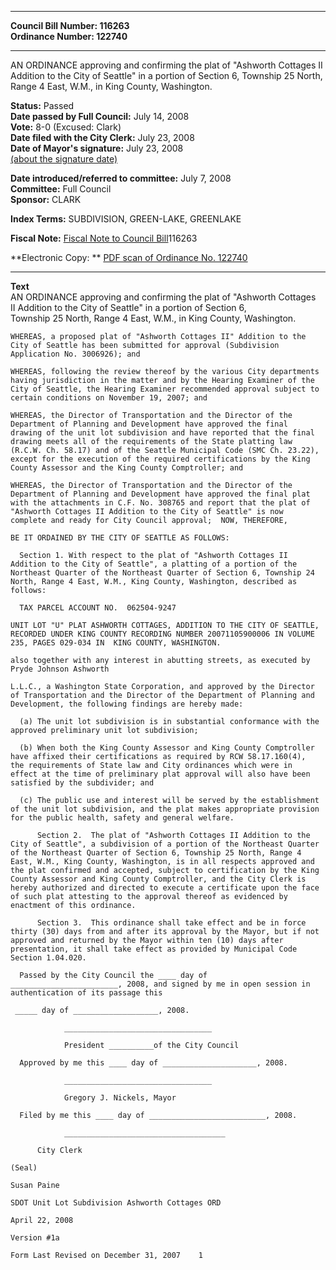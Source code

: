 * * * * *  
  
**Council Bill Number: [](#h0)[](#h2)116263**   
**Ordinance Number: 122740**  
  
* * * * *  
  
AN ORDINANCE approving and confirming the plat of "Ashworth Cottages II Addition to the City of Seattle" in a portion of Section 6, Township 25 North, Range 4 East, W.M., in King County, Washington.  
  
**Status:** Passed   
**Date passed by Full Council:** July 14, 2008   
**Vote:** 8-0 (Excused: Clark)   
**Date filed with the City Clerk:** July 23, 2008   
**Date of Mayor's signature:** July 23, 2008   
[(about the signature date)](/~public/approvaldate.htm)   
  
  
**Date introduced/referred to committee:** July 7, 2008   
**Committee:** Full Council   
**Sponsor:** CLARK   
  
**Index Terms:** SUBDIVISION, GREEN-LAKE, GREENLAKE  
  
**Fiscal Note:** [Fiscal Note to Council Bill](http://clerk.seattle.gov/~public/fnote/116263.htm)[](#h1)[](#h3)116263  
  
**Electronic Copy: ** [PDF scan of Ordinance No. 122740](/~archives/Ordinances/Ord_122740.pdf)  
  
* * * * *  
  
**Text**  
    AN ORDINANCE approving and confirming the plat of "Ashworth Cottages  
    II Addition to the City of Seattle" in a portion of Section 6,  
    Township 25 North, Range 4 East, W.M., in King County, Washington.  
  
    WHEREAS, a proposed plat of "Ashworth Cottages II" Addition to the  
    City of Seattle has been submitted for approval (Subdivision  
    Application No. 3006926); and  
  
    WHEREAS, following the review thereof by the various City departments  
    having jurisdiction in the matter and by the Hearing Examiner of the  
    City of Seattle, the Hearing Examiner recommended approval subject to  
    certain conditions on November 19, 2007; and  
  
    WHEREAS, the Director of Transportation and the Director of the  
    Department of Planning and Development have approved the final  
    drawing of the unit lot subdivision and have reported that the final  
    drawing meets all of the requirements of the State platting law  
    (R.C.W. Ch. 58.17) and of the Seattle Municipal Code (SMC Ch. 23.22),  
    except for the execution of the required certifications by the King  
    County Assessor and the King County Comptroller; and  
  
    WHEREAS, the Director of Transportation and the Director of the  
    Department of Planning and Development have approved the final plat  
    with the attachments in C.F. No. 308765 and report that the plat of  
    "Ashworth Cottages II Addition to the City of Seattle" is now  
    complete and ready for City Council approval;  NOW, THEREFORE,  
  
    BE IT ORDAINED BY THE CITY OF SEATTLE AS FOLLOWS:  
  
      Section 1. With respect to the plat of "Ashworth Cottages II  
    Addition to the City of Seattle", a platting of a portion of the  
    Northeast Quarter of the Northeast Quarter of Section 6, Township 24  
    North, Range 4 East, W.M., King County, Washington, described as  
    follows:  
  
      TAX PARCEL ACCOUNT NO.  062504-9247  
  
    UNIT LOT "U" PLAT ASHWORTH COTTAGES, ADDITION TO THE CITY OF SEATTLE,  
    RECORDED UNDER KING COUNTY RECORDING NUMBER 20071105900006 IN VOLUME  
    235, PAGES 029-034 IN  KING COUNTY, WASHINGTON.  
  
    also together with any interest in abutting streets, as executed by  
    Pryde Johnson Ashworth  
  
    L.L.C., a Washington State Corporation, and approved by the Director  
    of Transportation and the Director of the Department of Planning and  
    Development, the following findings are hereby made:  
  
      (a) The unit lot subdivision is in substantial conformance with the  
    approved preliminary unit lot subdivision;  
  
      (b) When both the King County Assessor and King County Comptroller  
    have affixed their certifications as required by RCW 58.17.160(4),  
    the requirements of State law and City ordinances which were in  
    effect at the time of preliminary plat approval will also have been  
    satisfied by the subdivider; and  
  
      (c) The public use and interest will be served by the establishment  
    of the unit lot subdivision, and the plat makes appropriate provision  
    for the public health, safety and general welfare.  
  
          Section 2.  The plat of "Ashworth Cottages II Addition to the  
    City of Seattle", a subdivision of a portion of the Northeast Quarter  
    of the Northeast Quarter of Section 6, Township 25 North, Range 4  
    East, W.M., King County, Washington, is in all respects approved and  
    the plat confirmed and accepted, subject to certification by the King  
    County Assessor and King County Comptroller, and the City Clerk is  
    hereby authorized and directed to execute a certificate upon the face  
    of such plat attesting to the approval thereof as evidenced by  
    enactment of this ordinance.  
  
          Section 3.  This ordinance shall take effect and be in force  
    thirty (30) days from and after its approval by the Mayor, but if not  
    approved and returned by the Mayor within ten (10) days after  
    presentation, it shall take effect as provided by Municipal Code  
    Section 1.04.020.  
  
      Passed by the City Council the ____ day of  
    ________________________, 2008, and signed by me in open session in  
    authentication of its passage this  
  
     _____ day of ___________________, 2008.  
  
                _________________________________  
  
                President __________of the City Council  
  
      Approved by me this ____ day of _____________________, 2008.  
  
                _________________________________  
  
                Gregory J. Nickels, Mayor  
  
      Filed by me this ____ day of __________________________, 2008.  
  
                ____________________________________  
  
          City Clerk  
  
    (Seal)  
  
    Susan Paine  
  
    SDOT Unit Lot Subdivision Ashworth Cottages ORD  
  
    April 22, 2008  
  
    Version #1a  
  
    Form Last Revised on December 31, 2007    1  
